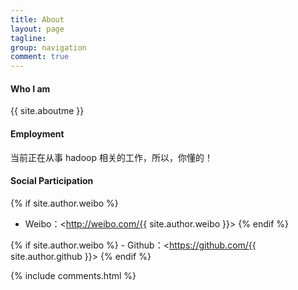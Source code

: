 ```yaml
---
title: About
layout: page
tagline:
group: navigation
comment: true
---
```


#### Who I am

{{ site.aboutme }}

#### Employment

当前正在从事 hadoop 相关的工作，所以，你懂的！

#### Social Participation

{% if site.author.weibo %}
  - Weibo：<http://weibo.com/{{ site.author.weibo }}>
{% endif %}

{% if site.author.weibo %}
	- Github：<https://github.com/{{ site.author.github }}>
{% endif %}


{% include comments.html %}
